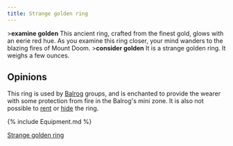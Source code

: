 ```yaml
---
title: Strange golden ring
---
```


\>**examine golden**
This ancient ring, crafted from the finest gold, glows with an eerie red
hue.
As you examine this ring closer, your mind wanders to the blazing fires
of
Mount Doom.
\>**consider golden**
It is a strange golden ring.
It weighs a few ounces.

## Opinions

This ring is used by [Balrog](Balrog "wikilink") groups, and is
enchanted to provide the wearer with some protection from fire in the
Balrog's mini zone. It is also not possible to [rent](rent "wikilink")
or [hide](hide "wikilink") the ring.

{% include Equipment.md %}

[Strange golden ring](Category:_Rings "wikilink")